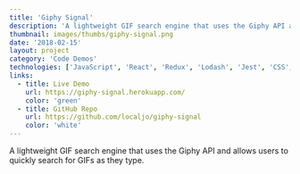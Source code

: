 ```yaml
---
title: 'Giphy Signal'
description: 'A lightweight GIF search engine that uses the Giphy API and allows users to quickly search for GIFs as they type.'
thumbnail: images/thumbs/giphy-signal.png
date: '2018-02-15'
layout: project
category: 'Code Demos'
technologies: ['JavaScript', 'React', 'Redux', 'Lodash', 'Jest', 'CSS', 'Giphy API']
links:
  - title: Live Demo
    url: https://giphy-signal.herokuapp.com/
    color: 'green'
  - title: GitHub Repo
    url: https://github.com/localjo/giphy-signal
    color: 'white'
---
```


A lightweight GIF search engine that uses the Giphy API and allows users to quickly search for GIFs as they type.
